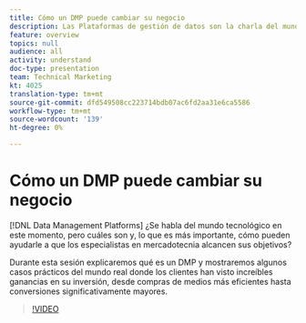 ```yaml
---
title: Cómo un DMP puede cambiar su negocio
description: Las Plataformas de gestión de datos son la charla del mundo tecnológico en este momento, pero ¿cuáles son y, más importante, cómo pueden ayudarle a realizar sus metas como especialistas en mercadotecnia? Durante esta sesión explicaremos qué es un DMP y mostraremos algunos casos prácticos del mundo real donde los clientes han visto increíbles ganancias en su inversión, desde compras de medios más eficientes hasta conversiones significativamente mayores.
feature: overview
topics: null
audience: all
activity: understand
doc-type: presentation
team: Technical Marketing
kt: 4025
translation-type: tm+mt
source-git-commit: dfd549508cc223714bdb07ac6fd2aa31e6ca5586
workflow-type: tm+mt
source-wordcount: '139'
ht-degree: 0%

---
```



# Cómo un DMP puede cambiar su negocio

[!DNL Data Management Platforms] ¿Se habla del mundo tecnológico en este momento, pero cuáles son y, lo que es más importante, cómo pueden ayudarle a que los especialistas en mercadotecnia alcancen sus objetivos?

Durante esta sesión explicaremos qué es un DMP y mostraremos algunos casos prácticos del mundo real donde los clientes han visto increíbles ganancias en su inversión, desde compras de medios más eficientes hasta conversiones significativamente mayores.

>[!VIDEO](https://video.tv.adobe.com/v/29770/?quality=12)

